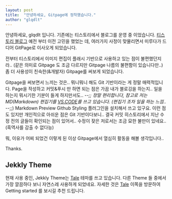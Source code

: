 ```yaml
---
layout: post
title:  "안녕하세요, Gitpage에 정착했습니다."
author: "glqdlt"
---
```


안녕하세요, glqdlt 입니다.
기존에는 티스토리에서 블로그를 운영 중 이었습니다. [티스토리 블로그](http://glqdlt.tistory.com/) 
예전 부터 이전 고민을 했었는 데, 여러가지 사정이 맞물리면서 미루다가 드디어 GitPage로 이사오게 되었습니다.

전부터 티스토리에서 이미지 편집이 플래시 기반으로 사용하고 있는 점이 불편했던지라.. (같은 의미로 Gitpage 도 조금 다르지만 Gitpage 나름의 불편함이 있습니다만..) 좀 더 사용성이 친숙한(&개발자) Gitpage를 써보게 되었습니다.

Gitpage을 써보면서 느끼는 것은.. 뭐니뭐니 해도 Git 기반이라는 게 정말 매력적입니다.
Page을 작성하고 커밋&푸시 만 하면 되는 점은 가끔 내가 블로깅을 하는지.. 일을 하는지 뭐시기한 기분이 들게 하지만서도.. -_-;;
정말 편리합니다, 참고로 저는 MD(Markdown) 편집기를 [VS.CODE](https://code.visualstudio.com/)를 쓰고 있습니다. (편집기 조차 일을 하는 느낌.. -_-;;) Markdown Preview Github Styling 플러그인을 설치해서 쓰고 있구요.
이런 점도 있지만 개인적으로 아쉬운 점은 Git 기반이다보니.. 결국 커밋 히스토리에서 지난 수정 전의 글들이 확인되는 점이 있어서..
수정이 잦은 저로서는 조금 묘한 불만이 있네요.. (흑역사를 감출 수 없다능)

뭐, 이유가 어찌 되었건 이렇게 된 이상 Gitpage에서 열심히 활동을 해볼 생각입니다..

Thanks.

## Jekkly Theme

현재 사용 중인, Jekkly Theme는 [Tale](https://github.com/chesterhow/tale) 테마를 쓰고 있습니다.
다른 Theme 들 중에서 가장 깔끔하다 보니 자연스레 사용하게 되었네요.
자세한 것은 [Tale](https://github.com/chesterhow/tale) 이쪽을 방문하여 Getting started 를 보시길 추천 드립니다.
